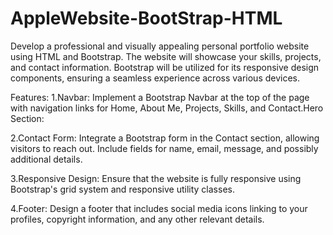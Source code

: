 # AppleWebsite-BootStrap-HTML
Develop a professional and visually appealing personal portfolio website using HTML and Bootstrap. The website will showcase your skills, projects, and contact information. Bootstrap will be utilized for its responsive design components, ensuring a seamless experience across various devices.

Features:
1.Navbar:
Implement a Bootstrap Navbar at the top of the page with navigation links for Home, About Me, Projects, Skills, and Contact.Hero Section:

2.Contact Form:
Integrate a Bootstrap form in the Contact section, allowing visitors to reach out. Include fields for name, email, message, and possibly additional details.

3.Responsive Design:
Ensure that the website is fully responsive using Bootstrap's grid system and responsive utility classes.

4.Footer:
Design a footer that includes social media icons linking to your profiles, copyright information, and any other relevant details.
